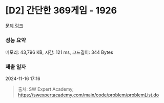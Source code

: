 # [D2] 간단한 369게임 - 1926 

[문제 링크](https://swexpertacademy.com/main/code/problem/problemDetail.do?contestProbId=AV5PTeo6AHUDFAUq) 

### 성능 요약

메모리: 43,796 KB, 시간: 121 ms, 코드길이: 344 Bytes

### 제출 일자

2024-11-16 17:16



> 출처: SW Expert Academy, https://swexpertacademy.com/main/code/problem/problemList.do
